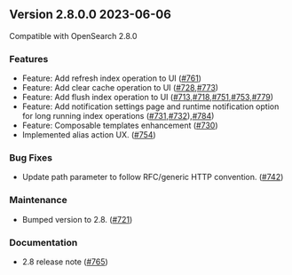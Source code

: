 ## Version 2.8.0.0 2023-06-06

Compatible with OpenSearch 2.8.0

### Features
* Feature: Add refresh index operation to UI  ([#761](https://github.com/opensearch-project/index-management-dashboards-plugin/pull/761))
* Feature: Add clear cache operation to UI  ([#728](https://github.com/opensearch-project/index-management-dashboards-plugin/pull/728),[#773](https://github.com/opensearch-project/index-management-dashboards-plugin/pull/773))
* Feature: Add flush index operation to UI  ([#713](https://github.com/opensearch-project/index-management-dashboards-plugin/pull/713),[#718](https://github.com/opensearch-project/index-management-dashboards-plugin/pull/718),[#751](https://github.com/opensearch-project/index-management-dashboards-plugin/pull/751),[#753](https://github.com/opensearch-project/index-management-dashboards-plugin/pull/753),[#779](https://github.com/opensearch-project/index-management-dashboards-plugin/pull/779))
* Feature: Add notification settings page and runtime notification option for long running index operations  ([#731](https://github.com/opensearch-project/index-management-dashboards-plugin/pull/731),[#732](https://github.com/opensearch-project/index-management-dashboards-plugin/pull/732)),[#784](https://github.com/opensearch-project/index-management-dashboards-plugin/pull/784))
* Feature: Composable templates enhancement  ([#730](https://github.com/opensearch-project/index-management-dashboards-plugin/pull/730))
* Implemented alias action UX. ([#754](https://github.com/opensearch-project/index-management-dashboards-plugin/pull/754))

### Bug Fixes
* Update path parameter to follow RFC/generic HTTP convention. ([#742](https://github.com/opensearch-project/index-management-dashboards-plugin/pull/742))

### Maintenance
* Bumped version to 2.8. ([#721](https://github.com/opensearch-project/index-management-dashboards-plugin/pull/721))

### Documentation
* 2.8 release note ([#765](https://github.com/opensearch-project/index-management-dashboards-plugin/pull/765))
